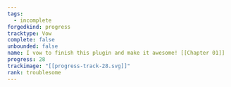 ```yaml
---
tags:
  - incomplete
forgedkind: progress
tracktype: Vow
complete: false
unbounded: false
name: I vow to finish this plugin and make it awesome! [[Chapter 01]]
progress: 28
trackimage: "[[progress-track-28.svg]]"
rank: troublesome
---
```


```forged-track

```
